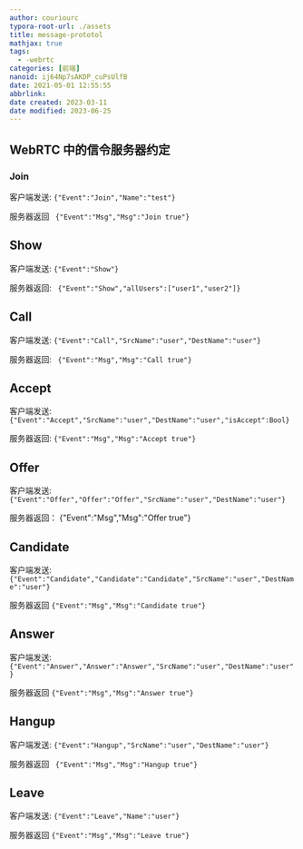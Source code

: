 ```yaml
---
author: couriourc
typora-root-url: ./assets
title: message-prototol
mathjax: true
tags:
  - -webrtc
categories: [前端]
nanoid: ij64Np7sAKDP_cuPsUlfB
date: 2021-05-01 12:55:55
abbrlink:
date created: 2023-03-11
date modified: 2023-06-25
---
```


## WebRTC 中的信令服务器约定

### Join

客户端发送: `{"Event":"Join","Name":"test"} `

服务器返回 ` {"Event":"Msg","Msg":"Join true"}`

## Show

客户端发送: ` {"Event":"Show"} `

服务器返回: ` {"Event":"Show","allUsers":["user1","user2"]}`

## Call

客户端发送: ` {"Event":"Call","SrcName":"user","DestName":"user"} `

服务器返回: ` {"Event":"Msg","Msg":"Call true"}`

## Accept

客户端发送: `{"Event":"Accept","SrcName":"user","DestName":"user","isAccept":Bool} `

服务器返回: `{"Event":"Msg","Msg":"Accept true"}`

## Offer

客户端发送: `{"Event":"Offer","Offer":"Offer","SrcName":"user","DestName":"user"}`

服务器返回： {"Event":"Msg","Msg":"Offer true"}

## Candidate

客户端发送: `{"Event":"Candidate","Candidate":"Candidate","SrcName":"user","DestName":"user"} `

服务器返回 `{"Event":"Msg","Msg":"Candidate true"}`

## Answer

客户端发送: `{"Event":"Answer","Answer":"Answer","SrcName":"user","DestName":"user"}`

服务器返回 `{"Event":"Msg","Msg":"Answer true"}`

## Hangup

客户端发送: `{"Event":"Hangup","SrcName":"user","DestName":"user"} `

服务器返回 ` {"Event":"Msg","Msg":"Hangup true"}`

## Leave

客户端发送: `{"Event":"Leave","Name":"user"} `

服务器返回 `{"Event":"Msg","Msg":"Leave true"}`
